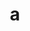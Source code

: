---
layout: cake
title:  a
type: cake
bannerimg: /banners/cakebanner
comic: cake_44.png
name: Dream Catchin'
hovertext: heh heh
next: 45
prev: 43
---